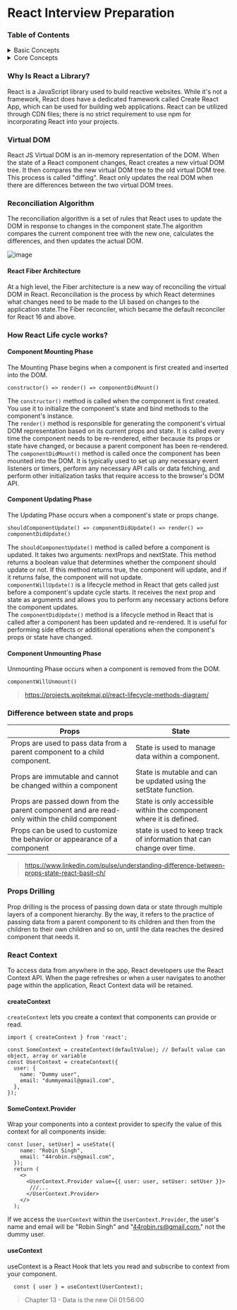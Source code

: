 # React Interview Preparation

### Table of Contents
<details>
<summary>Basic Concepts</summary>

 1. [Why Is React a Library?](#why-is-react-a-library)
 2. [Virtual DOM](#virtual-dom)
 3. [How React Life cycle works?](#how-react-life-cycle-works)
 4. [Difference between state and props](#difference-between-state-and-props)
 5. [React Context](#react-context)
</details>

<details>
<summary>Core Concepts</summary>

 1. [Reconciliation Algorithm](#reconciliation-algorithm)
 2. [Props Drilling](#props-drilling)
</details>

### Why Is React a Library?
React is a JavaScript library used to build reactive websites. While it's not a framework, React does have a dedicated framework called Create React App, which can be used for building web applications. React can be utilized through CDN files; there is no strict requirement to use npm for incorporating React into your projects.

### Virtual DOM
React JS Virtual DOM is an in-memory representation of the DOM. When the state of a React component changes, React creates a new virtual DOM tree. It then compares the new virtual DOM tree to the old virtual DOM tree. This process is called "diffing". React only updates the real DOM when there are differences between the two virtual DOM trees.

### Reconciliation Algorithm
The reconciliation algorithm is a set of rules that React uses to update the DOM in response to changes in the component state.The algorithm compares the current component tree with the new one, calculates the differences, and then updates the actual DOM. <br />

![image](https://github.com/dhananjaya-poojari/ReactJS/assets/77887564/9386f550-7c4c-438a-8ab4-15e2149fbba9)
 #### React Fiber Architecture
 At a high level, the Fiber architecture is a new way of reconciling the virtual DOM in React. Reconciliation is the process by which React determines what changes need to be made to the UI based on changes to the application state.The Fiber reconciler, which became the default reconciler for React 16 and above.

### How React Life cycle works?
#### Component Mounting Phase
The Mounting Phase begins when a component is first created and inserted into the DOM. 
```
constructor() => render() => componentDidMount()
```
The `constructor()` method is called when the component is first created. You use it to initialize the component's state and bind methods to the component's instance. <br />
The `render()` method is responsible for generating the component's virtual DOM representation based on its current props and state. It is called every time the component needs to be re-rendered, either because its props or state have changed, or because a parent component has been re-rendered.<br />
The `componentDidMount()` method is called once the component has been mounted into the DOM. It is typically used to set up any necessary event listeners or timers, perform any necessary API calls or data fetching, and perform other initialization tasks that require access to the browser's DOM API.

#### Component Updating Phase
The Updating Phase occurs when a component's state or props change.
```
shouldComponentUpdate() => componentDidUpdate() => render() => componentDidUpdate()
```
The `shouldComponentUpdate()`  method is called before a component is updated. It takes two arguments: nextProps and nextState. This method returns a boolean value that determines whether the component should update or not. If this method returns true, the component will update, and if it returns false, the component will not update.<br />
`componentWillUpdate()` is a lifecycle method in React that gets called just before a component's update cycle starts. It receives the next prop and state as arguments and allows you to perform any necessary actions before the component updates.<br />
The `componentDidUpdate()` method is a lifecycle method in React that is called after a component has been updated and re-rendered. It is useful for performing side effects or additional operations when the component's props or state have changed.

#### Component Unmounting Phase
Unmounting Phase occurs when a component is removed from the DOM.
```
componentWillUnmount()
```
> https://projects.wojtekmaj.pl/react-lifecycle-methods-diagram/

### Difference between state and props
 | Props | State |
| ------------- | ------------- |
| Props are used to pass data from a parent component to a child component.	| State is used to manage data within a component. |
| Props are immutable and cannot be changed within a component | State is mutable and can be updated using the setState function. |
| Props are passed down from the parent component and are read-only within the child component | State is only accessible within the component where it is defined. |
| Props can be used to customize the behavior or appearance of a component | state is used to keep track of information that can change over time. |
> https://www.linkedin.com/pulse/understanding-difference-between-props-state-react-basit-ch/

### Props Drilling 
Prop drilling is the process of passing down data or state through multiple layers of a component hierarchy. By the way, it refers to the practice of passing data from a parent component to its children and then from the children to their own children and so on, until the data reaches the desired component that needs it.

### React Context
To access data from anywhere in the app, React developers use the React Context API.
When the page refreshes or when a user navigates to another page within the application, React Context data will be retained.<br />
#### createContext
`createContext` lets you create a context that components can provide or read.
```
import { createContext } from 'react';

const SomeContext = createContext(defaultValue); // Default value can object, array or variable
const UserContext = createContext({
  user: {
    name: "Dummy user",
    email: "dummyemail@gmail.com",
  },
});
```
#### SomeContext.Provider
Wrap your components into a context provider to specify the value of this context for all components inside:
```
const [user, setUser] = useState({
    name: "Robin Singh",
    email: "44robin.rs@gmail.com",
  });
  return (
    <>
      <UserContext.Provider value={{ user: user, setUser: setUser }}>
       ///...
      </UserContext.Provider>
    </>
  );
```
If we access the `UserContext` within the `UserContext.Provider`, the user's name and email will be "Robin Singh" and "44robin.rs@gmail.com," not the dummy user.
#### useContext
useContext is a React Hook that lets you read and subscribe to context from your component.
```
  const { user } = useContext(UserContext);
```
> Chapter 13 - Data is the new Oil 01:56:00
